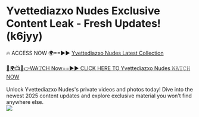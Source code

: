 # Yvettediazxo Nudes Exclusive Content Leak - Fresh Updates! (k6jyy)

🔥 ACCESS NOW 🌍==►► <a href="https://tinyurl.com/yc657z5k" rel="nofollow">Yvettediazxo Nudes Latest Collection</a>
<br><br>
[🔴🌍📺📱👉WA𝚃CH Now==►► CLICK HERE TO Yvettediazxo Nudes 𝚆𝙰𝚃𝙲𝙷 NOW](https://tinyurl.com/yc657z5k)
<br><br>
Unlock Yvettediazxo Nudes's private videos and photos today! Dive into the newest 2025 content updates and explore exclusive material you won’t find anywhere else.
<br>
<a href="https://tinyurl.com/yc657z5k" rel="nofollow" data-target="animated-image.originalLink"><img src="https://camo.githubusercontent.com/8a4f000d20f83aca3bf7ec5f350d767afa0574a8a352519fd8cfa583a6f93a33/68747470733a2f2f692e696d6775722e636f6d2f644a486b345a712e676966" data-canonical-src="https://i.imgur.com/dJHk4Zq.gif" style="max-width: 100%; display: inline-block;" data-target="animated-image.originalImage"></a>
<br>
